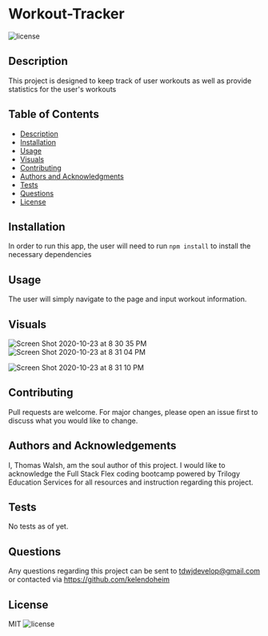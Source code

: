   # Workout-Tracker
  
  ![license](https://img.shields.io/badge/license-MIT-green)
  <a name="description"></a>
  ## Description
  This project is designed to keep track of user workouts as well as provide statistics for the user's workouts

  ## Table of Contents
  * [Description](#description)
  * [Installation](#installation)
  * [Usage](#usage)
  * [Visuals](#visuals)
  * [Contributing](#contributing)
  * [Authors and Acknowledgments](#authors)
  * [Tests](#tests)
  * [Questions](#questions)
  * [License](#license)
  
  <a name="installation"></a>
  ## Installation
  In order to run this app, the user will need to run `npm install` to install the necessary dependencies
  
  <a name="usage"></a>
  ## Usage
  The user will simply navigate to the page and input workout information.

  <a name="visuals"></a>
  ## Visuals

![Screen Shot 2020-10-23 at 8 30 35 PM](https://user-images.githubusercontent.com/68260323/97063734-654c8980-156f-11eb-8b41-3c62a6372af0.png)
![Screen Shot 2020-10-23 at 8 31 04 PM](https://user-images.githubusercontent.com/68260323/97063733-654c8980-156f-11eb-926d-3e2900ca8c29.png)


  ![Screen Shot 2020-10-23 at 8 31 10 PM](https://user-images.githubusercontent.com/68260323/97063731-654c8980-156f-11eb-96e0-c005d1b65085.png)


  
  <a name="contributing"></a>
  ## Contributing
   Pull requests are welcome. For major changes, please open an issue first to discuss what you would like to change.

  <a name="authors"></a>
  ## Authors and Acknowledgements
   I, Thomas Walsh, am the soul author of this project. I would like to acknowledge the Full Stack Flex coding bootcamp powered by Trilogy Education Services for all resources and instruction regarding this project.
  
  <a name="tests"></a>
  ## Tests
  No tests as of yet.

  <a name="questions"></a>
  ## Questions
  Any questions regarding this project can be sent to tdwjdevelop@gmail.com or contacted via https://github.com/kelendoheim
  
  
  <a name="license"></a>
  ## License
  MIT
  ![license](https://img.shields.io/badge/license-MIT-green)
  
  
  